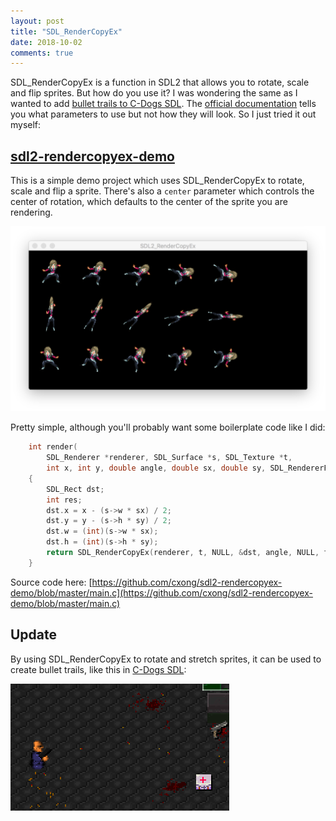 ```yaml
---
layout: post
title: "SDL_RenderCopyEx"
date: 2018-10-02
comments: true
---
```


SDL_RenderCopyEx is a function in SDL2 that allows you to rotate, scale and flip sprites. But how do you use it? I was wondering the same as I wanted to add [bullet trails to C-Dogs SDL](https://github.com/cxong/cdogs-sdl/issues/47). The [official documentation](https://wiki.libsdl.org/SDL_RenderCopyEx) tells you what parameters to use but not how they will look. So I just tried it out myself:

## [sdl2-rendercopyex-demo](https://github.com/cxong/sdl2-rendercopyex-demo)

This is a simple demo project which uses SDL_RenderCopyEx to rotate, scale and flip a sprite. There's also a `center` parameter which controls the center of rotation, which defaults to the center of the sprite you are rendering.

![sdl2-rendercopyex-demo](https://raw.githubusercontent.com/cxong/cxong.github.io/master/_posts/sdl-rendercopyex.png)

Pretty simple, although you'll probably want some boilerplate code like I did:

```c
	int render(
		SDL_Renderer *renderer, SDL_Surface *s, SDL_Texture *t,
		int x, int y, double angle, double sx, double sy, SDL_RendererFlip flip)
	{
		SDL_Rect dst;
		int res;
		dst.x = x - (s->w * sx) / 2;
		dst.y = y - (s->h * sy) / 2;
		dst.w = (int)(s->w * sx);
		dst.h = (int)(s->h * sy);
		return SDL_RenderCopyEx(renderer, t, NULL, &dst, angle, NULL, flip);
	}
```

Source code here: [https://github.com/cxong/sdl2-rendercopyex-demo/blob/master/main.c](https://github.com/cxong/sdl2-rendercopyex-demo/blob/master/main.c)

## Update

By using SDL_RenderCopyEx to rotate and stretch sprites, it can be used to create bullet trails, like this in [C-Dogs SDL](http://cxong.github.io/cdogs-sdl/):

![trails](https://raw.githubusercontent.com/cxong/cxong.github.io/master/_posts/trails.gif)